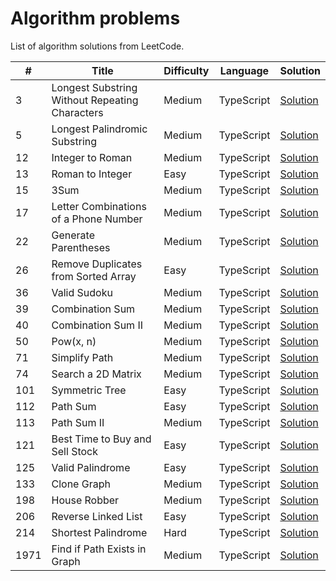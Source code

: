 # Algorithm problems

List of algorithm solutions from LeetCode.

| \#   | Title                                          | Difficulty | Language   | Solution                                                                                                                                                                |
| ---- | ---------------------------------------------- | ---------- | ---------- | ----------------------------------------------------------------------------------------------------------------------------------------------------------------------- |
| 3    | Longest Substring Without Repeating Characters | Medium     | TypeScript | [Solution](<https://github.com/mayra-palomares/algorithm-problems/blob/main/LeetCode/3.%20Longest%20Substring%20Without%20Repeating%20Characters%20(Medium)/README.md>) |
| 5    | Longest Palindromic Substring                  | Medium     | TypeScript | [Solution](https://github.com/mayra-palomares/algorithm-problems/blob/main/LeetCode/5.%20Longest%20Palindromic%20Substring/README.md)                                   |
| 12   | Integer to Roman                               | Medium     | TypeScript | [Solution](https://github.com/mayra-palomares/algorithm-problems/blob/main/LeetCode/12.%20Integer%20to%20Roman/README.md)                                               |
| 13   | Roman to Integer                               | Easy       | TypeScript | [Solution](https://github.com/mayra-palomares/algorithm-problems/blob/main/LeetCode/13.%20Roman%20to%20Integer/README.md)                                               |
| 15   | 3Sum                                           | Medium     | TypeScript | [Solution](https://github.com/mayra-palomares/algorithm-problems/blob/main/LeetCode/15.%203Sum/README.md)                                                               |
| 17   | Letter Combinations of a Phone Number          | Medium     | TypeScript | [Solution](https://github.com/mayra-palomares/algorithm-problems/blob/main/LeetCode/17.%20Letter%20Combinations%20of%20a%20Phone%20Number/README.md)                    |
| 22   | Generate Parentheses                           | Medium     | TypeScript | [Solution](https://github.com/mayra-palomares/algorithm-problems/blob/main/LeetCode/22.%20Generate%20Parentheses/README.md)                                             |
| 26   | Remove Duplicates from Sorted Array            | Easy       | TypeScript | [Solution](https://github.com/mayra-palomares/algorithm-problems/blob/main/LeetCode/26.%20Remove%20Duplicates%20from%20Sorted%20Array/README.md)                        |
| 36   | Valid Sudoku                                   | Medium     | TypeScript | [Solution](https://github.com/mayra-palomares/algorithm-problems/blob/main/LeetCode/36.%20Valid%20Sudoku/README.md)                                                     |
| 39   | Combination Sum                                | Medium     | TypeScript | [Solution](https://github.com/mayra-palomares/algorithm-problems/blob/main/LeetCode/39.%20Combination%20Sum/README.md)                                                  |
| 40   | Combination Sum II                             | Medium     | TypeScript | [Solution](https://github.com/mayra-palomares/algorithm-problems/blob/main/LeetCode/40.%20Combination%20Sum%20II/README.md)                                             |
| 50   | Pow(x, n)                                      | Medium     | TypeScript | [Solution](<https://github.com/mayra-palomares/algorithm-problems/blob/main/LeetCode/50.%20Pow(x%2C%20n)/README.md>)                                                    |
| 71   | Simplify Path                                  | Medium     | TypeScript | [Solution](https://github.com/mayra-palomares/algorithm-problems/blob/main/LeetCode/71.%20Simplify%20Path/README.md)                                                    |
| 74   | Search a 2D Matrix                             | Medium     | TypeScript | [Solution](https://github.com/mayra-palomares/algorithm-problems/blob/main/LeetCode/74.%20Search%20a%202D%20Matrix/README.md)                                           |
| 101  | Symmetric Tree                                 | Easy       | TypeScript | [Solution](https://github.com/mayra-palomares/algorithm-problems/blob/main/LeetCode/101.%20Symmetric%20Tree/README.md)                                                  |
| 112  | Path Sum                                       | Easy       | TypeScript | [Solution](https://github.com/mayra-palomares/algorithm-problems/blob/main/LeetCode/112.%20Path%20Sum/README.md)                                                        |
| 113  | Path Sum II                                    | Medium     | TypeScript | [Solution](https://github.com/mayra-palomares/algorithm-problems/blob/main/LeetCode/113.%20Path%20Sum%20II/README.md)                                                   |
| 121  | Best Time to Buy and Sell Stock                | Easy       | TypeScript | [Solution](https://github.com/mayra-palomares/algorithm-problems/blob/main/LeetCode/121.%20Best%20Time%20to%20Buy%20and%20Sell%20Stock/README.md)                       |
| 125  | Valid Palindrome                               | Easy       | TypeScript | [Solution](https://github.com/mayra-palomares/algorithm-problems/blob/main/LeetCode/125.%20Valid%20Palindrome/README.md)                                                |
| 133  | Clone Graph                                    | Medium     | TypeScript | [Solution](https://github.com/mayra-palomares/algorithm-problems/blob/main/LeetCode/133.%20Clone%20Graph/README.md)                                                     |
| 198  | House Robber                                   | Medium     | TypeScript | [Solution](https://github.com/mayra-palomares/algorithm-problems/blob/main/LeetCode/198.%20House%20Robber/README.md)                                                    |
| 206  | Reverse Linked List                            | Easy       | TypeScript | [Solution](https://github.com/mayra-palomares/algorithm-problems/blob/main/LeetCode/206.%20Reverse%20Linked%20List/README.md)                                           |
| 214  | Shortest Palindrome                            | Hard       | TypeScript | [Solution](https://github.com/mayra-palomares/algorithm-problems/blob/main/LeetCode/214.%20Shortest%20Palindrome/README.md)                                             |
| 1971 | Find if Path Exists in Graph                   | Medium     | TypeScript | [Solution](https://github.com/mayra-palomares/algorithm-problems/blob/main/LeetCode/1971.%20Find%20if%20Path%20Exists%20in%20Graph/README.md)                           |
